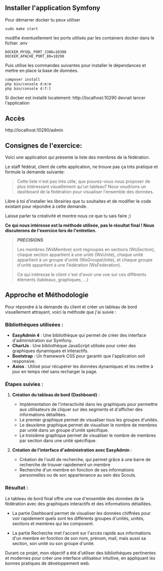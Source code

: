 ## Installer l'application Symfony

Pour démarrer docker tu peux utiliser 
 ```
sudo make start
 ```
modifie éventuellement les ports utilisés par les containers docker dans le fichier .env
 ```
DOCKER_MYSQL_PORT_3306=10308
DOCKER_APACHE_PORT_80=10290
 ```
Puis utilise les commandes suivantes pour installer le dépendances et mettre en place la base de données.

 ```bash
composer install
php bin/console d:m:m
php bin/console d:f:l
```


Si docker est installé localement: http://localhost:10290 devrait lancer l'application

## Accès

http://localhost:10290/admin

## Consignes de l'exercice:

Voici une application qui présente la liste des membres de la fédération.

Le staff fédéral, client de cette application, ne trouve pas ça très pratique et formule la demande suivante:

> Cette liste n'est pas très utile, que pouvez-vous nous proposer de plus intéressant visuellement qu'un tableau? Nous voudrions un dashboard de la fédération pour visualiser l'ensemble des données. 


Libre à toi d'installer les librairies que tu souhaites et de modifier le code existant pour répondre à cette demande.

Laisse parler ta créativité et montre nous ce que tu sais faire ;)

**Ce qui nous intéresse est la méthode utilisée, pas le résultat final ! Nous discuterons de l'exercice lors de l'entretien.**

> **_PRECISIONS_**
> 
> Les membres (WsMembre) sont regroupés en sections (WsSection), chaque section appartient à une unité (WsUnite), chaque unité appartient à un groupe d'unité (WsGroupeUnite), et chaque groupe d'unité appartient à une Fédération (WsFederation).
> 
> Ce qui intéresse le client c'est d'avoir une vue sur ces différents éléments (tableaux, graphiques, ...)
>

## Approche et Méthodologie

Pour répondre à la demande du client et créer un tableau de bord visuellement attrayant, voici la méthode que j'ai suivie :

### Bibliothèques utilisées :

- **EasyAdmin 4** : Une bibliothèque qui permet de créer des interface d'administration sur Symfony.
- **ChartJs** : Une bibliothèque JavaScript utilisée pour créer des graphiques dynamiques et interactifs.
- **Bootstrap** : Un framework CSS pour garantir que l'application soit responsive.
- **Axios** : Utilisé pour récupérer les données dynamiques et les mettre à jour en temps réel sans recharger la page.

### Étapes suivies :

1. **Création du tableau de bord (Dashboard)** :
   - Implémentation de l'interactivité dans les graphiques pour permettre aux utilisateurs de cliquer sur des segments et d'afficher des informations détaillées.
   - Le premier graphique permet de visualiser tous les groupes d'unités.
   - Le deuxième graphique permet de visualiser le nombre de membres par unité dans un groupe d'unité spécifique.
   - Le troisième graphique permet de visualiser le nombre de membres par section dans une unité spécifique.

2. **Création de l'interface d'administration avec EasyAdmin** :
   - Création de l'outil de recherche, qui permet grâce à une barre de recherche de trouver rapidement un membre
   - Recherche d'un membre en fonction de ses informations personnelles ou de son appartenance au sein des Scouts.

### Résultat :

Le tableau de bord final offre une vue d'ensemble des données de la fédération avec des graphiques interactifs et des informations détaillées. 

- La partie Dashboard permet de visualiser les données chiffrées pour voir rapidement quels sont les différents groupes d'unités, unités, sections et membres qui les composent.
  
- La partie Recherche met l'accent sur l'accès rapide aux informations d'un membre en fonction de son nom, prénom, mail, mais aussi sa section, son unité ou son groupe d'unité.

Durant ce projet, mon objectif a été d'utiliser des bibliothèques pertinentes et modernes pour créer une interface utilisateur intuitive, en appliquant les bonnes pratiques de développement web.



